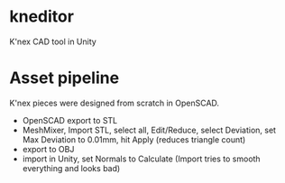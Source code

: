 # kneditor
K'nex CAD tool in Unity

# Asset pipeline
K'nex pieces were designed from scratch in OpenSCAD.

 - OpenSCAD export to STL
 - MeshMixer, Import STL, select all, Edit/Reduce, select Deviation, set Max Deviation to 0.01mm, hit Apply (reduces triangle count)
 - export to OBJ
 - import in Unity, set Normals to Calculate (Import tries to smooth everything and looks bad)